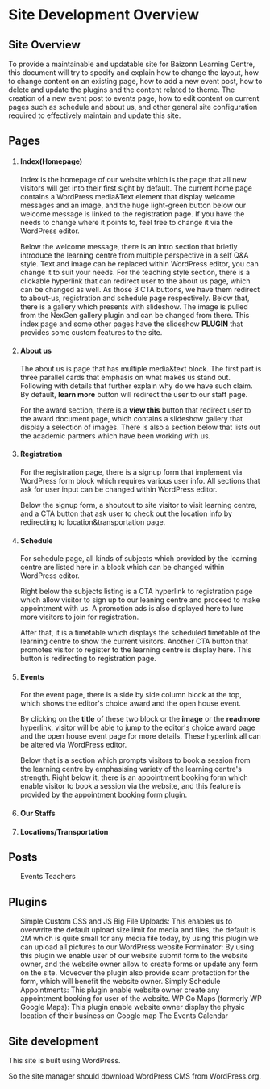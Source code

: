 # Site Development Overview

## Site Overview

To provide a maintainable and updatable site for Baizonn Learning Centre,
this document will try to specify and explain how to change the layout,
how to change content on an existing page, how to add a new event post, how to delete and update the plugins and the
content related to theme.
The creation of a new event post to events page, how to edit content on current pages such as schedule and about us,
and other general site configuration required to effectively maintain and update this site.

## Pages

1. #### Index(Homepage)
   Index is the homepage of our website which is the page that all new visitors will get into their first sight by
   default.
   The current home page contains a WordPress media&Text element that display welcome messages and an image,
   and the huge light-green button below our welcome message is linked to the registration page.
   If you have the needs to change where it points to, feel free to change it via the WordPress editor.

   Below the welcome message,
   there is an intro section that briefly introduce the learning centre from multiple perspective in a self Q&A style.
   Text and image can be replaced within WordPress editor, you can change it to suit your needs.
   For the teaching style section, there is a clickable hyperlink that can redirect user to the about us page, which can
   be changed as well.
   As those 3 CTA buttons, we have them redirect to about-us, registration and schedule page respectively.
   Below that, there is a gallery which presents with slideshow.
   The image is pulled from the NexGen gallery plugin and can be changed from there.
   This index page and some other pages have the slideshow **PLUGIN** that provides some custom features to the site.

2. #### About us
   The about us is page that has multiple media&text block.
   The first part is three parallel cards that emphasis on what makes us stand out.
   Following with details that further explain why do we have such claim.
   By default, **learn more** button will redirect the user to our staff page.

   For the award section, there is a **view this** button that redirect user to the award document page,
   which contains a slideshow gallery that display a selection of images.
   There is also a section below that lists out the academic partners which have been working with us.

3. #### Registration
   For the registration page, there is a signup form that implement via WordPress form block which requires various user
   info.
   All sections that ask for user input can be changed within WordPress editor.

   Below the signup form, a shoutout to site visitor to visit learning centre,
   and a CTA button that ask user to check out the location info by redirecting to location&transportation page.

4. #### Schedule
   For schedule page, all kinds of subjects which provided by the learning centre are listed here in a block which can
   be changed within WordPress editor.

   Right below the subjects listing is a CTA hyperlink to registration page which allow visitor to sign up to our
   leaning centre and proceed to make appointment with us. A promotion ads is also displayed here to lure more visitors
   to join for registration.

   After that, it is a timetable which displays the scheduled timetable of the learning centre to show the current
   visitors.
   Another CTA button that promotes visitor to register to the learning centre is display here. This button is
   redirecting to registration page.

5. #### Events
   For the event page, there is a side by side column block at the top, which shows the editor's choice award and the
   open house event.

   By clicking on the **title** of these two block or the **image** or the **readmore** hyperlink, visitor will be able
   to jump to the editor's choice award page and the open house event page for more details. These hyperlink all can be
   altered via WordPress editor.

   Below that is a section which prompts visitors to book a session from the learning centre by emphasising variety
   of the learning centre's strength. Right below it, there is an appointment booking form which enable visitor to book
   a session via the website, and this feature is provided by the appointment booking form plugin.

6. #### Our Staffs


7. #### Locations/Transportation

## Posts

<ol>
Events
Teachers
</ol>

## Plugins

<ol>
Simple Custom CSS and JS
Big File Uploads: This enables us to overwrite the default upload size limit for media and files,
the default is 2M which is quite small for any media file today, by using this plugin we can upload all pictures to our WordPress website 
Forminator: By using this plugin we enable user of our website submit form to the website owner,
and the website owner allow to create forms or update any form on the site. Moveover the plugin also provide scam protection for the form,
which will benefit the website owner. 
Simply Schedule Appointments: This plugin enable website owner create any appointment booking for user of the website.
WP Go Maps (formerly WP Google Maps): This plugin enable website owner display the physic location of their business on Google map
The Events Calendar
</ol>

## Site development

This site is built using WordPress.

So the site manager should download WordPress CMS from WordPress.org.
